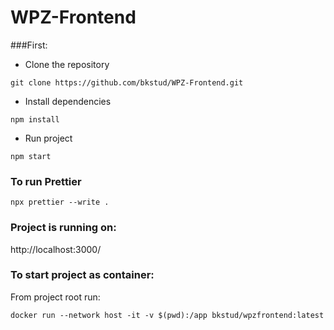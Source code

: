 # WPZ-Frontend

###First:

- Clone the repository

```
git clone https://github.com/bkstud/WPZ-Frontend.git
```

- Install dependencies

```
npm install
```

- Run project

```
npm start
```

### To run Prettier

```
npx prettier --write .
```

### Project is running on:

http://localhost:3000/

### To start project as container:
From project root run:
```
docker run --network host -it -v $(pwd):/app bkstud/wpzfrontend:latest
```